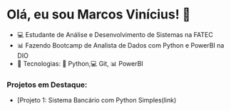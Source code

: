 # Olá, eu sou Marcos Vinícius! 👋

- 💻 Estudante de Análise e Desenvolvimento de Sistemas na FATEC
- 📊 Fazendo Bootcamp de Analista de Dados com Python e PowerBI na DIO
- 🔧 Tecnologias: 🐍 Python,💻 Git, 📊 PowerBI

### Projetos em Destaque:
- [Projeto 1: Sistema Bancário com Python Simples(link)
